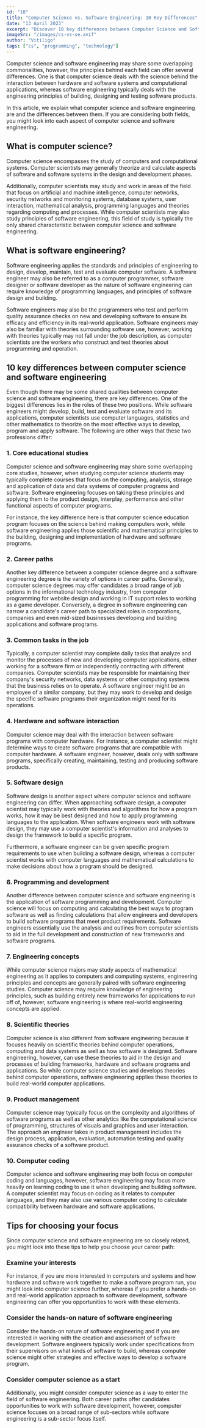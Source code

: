 ```yaml
---
id: "18"
title: "Computer Science vs. Software Engineering: 10 Key Differences"
date: "13 April 2023"
excerpt: "Discover 10 key differences between Computer Science and Software Engineering, from their focus and programming languages to their approach to research and practice. Whether you're considering a career in technology or want to deepen your understanding of the field, this post is a must-read."
imageSrc: "/images/cs-vs-se.avif"
author: "Vitiligo"
tags: ["cs", "programming", "technology"]
---
```


Computer science and software engineering may share some overlapping commonalities, however, the principles behind each field can offer several differences. One is that computer science deals with the science behind the interaction between hardware and software systems and computational applications, whereas software engineering typically deals with the engineering principles of building, designing and testing software products.

In this article, we explain what computer science and software engineering are and the differences between them. If you are considering both fields, you might look into each aspect of computer science and software engineering.

## What is computer science?

Computer science encompasses the study of computers and computational systems. Computer scientists may generally theorize and calculate aspects of software and software systems in the design and development phases.

Additionally, computer scientists may study and work in areas of the field that focus on artificial and machine intelligence, computer networks, security networks and monitoring systems, database systems, user interaction, mathematical analysis, programming languages and theories regarding computing and processes. While computer scientists may also study principles of software engineering, this field of study is typically the only shared characteristic between computer science and software engineering.

## What is software engineering?

Software engineering applies the standards and principles of engineering to design, develop, maintain, test and evaluate computer software. A software engineer may also be referred to as a computer programmer, software designer or software developer as the nature of software engineering can require knowledge of programming languages, and principles of software design and building.

Software engineers may also be the programmers who test and perform quality assurance checks on new and developing software to ensure its efficacy and efficiency in its real-world application. Software engineers may also be familiar with theories surrounding software use, however, working with theories typically may not fall under the job description, as computer scientists are the workers who construct and test theories about programming and operation.

## 10 key differences between computer science and software engineering

Even though there may be some shared qualities between computer science and software engineering, there are key differences. One of the biggest differences lies in the roles of these two positions. While software engineers might develop, build, test and evaluate software and its applications, computer scientists use computer languages, statistics and other mathematics to theorize on the most effective ways to develop, program and apply software. The following are other ways that these two professions differ:

### 1. Core educational studies

Computer science and software engineering may share some overlapping core studies, however, when studying computer science students may typically complete courses that focus on the computing, analysis, storage and application of data and data systems of computer programs and software. Software engineering focuses on taking these principles and applying them to the product design, interplay, performance and other functional aspects of computer programs.

For instance, the key difference here is that computer science education program focuses on the science behind making computers work, while software engineering applies those scientific and mathematical principles to the building, designing and implementation of hardware and software programs.

### 2. Career paths

Another key difference between a computer science degree and a software engineering degree is the variety of options in career paths. Generally, computer science degrees may offer candidates a broad range of job options in the informational technology industry, from computer programming for website design and working in IT support roles to working as a game developer. Conversely, a degree in software engineering can narrow a candidate's career path to specialized roles in corporations, companies and even mid-sized businesses developing and building applications and software programs.

### 3. Common tasks in the job

Typically, a computer scientist may complete daily tasks that analyze and monitor the processes of new and developing computer applications, either working for a software firm or independently contracting with different companies. Computer scientists may be responsible for maintaining their company's security networks, data systems or other computing systems that the business relies on to operate. A software engineer might be an employee of a similar company, but they may work to develop and design the specific software programs their organization might need for its operations.

### 4. Hardware and software interaction

Computer science may deal with the interaction between software programs with computer hardware. For instance, a computer scientist might determine ways to create software programs that are compatible with computer hardware. A software engineer, however, deals only with software programs, specifically creating, maintaining, testing and producing software products.

### 5. Software design

Software design is another aspect where computer science and software engineering can differ. When approaching software design, a computer scientist may typically work with theories and algorithms for how a program works, how it may be best designed and how to apply programming languages to the application. When software engineers work with software design, they may use a computer scientist's information and analyses to design the framework to build a specific program.

Furthermore, a software engineer can be given specific program requirements to use when building a software design, whereas a computer scientist works with computer languages and mathematical calculations to make decisions about how a program should be designed.

### 6. Programming and development

Another difference between computer science and software engineering is the application of software programming and development. Computer science will focus on computing and calculating the best ways to program software as well as finding calculations that allow engineers and developers to build software programs that meet product requirements. Software engineers essentially use the analysis and outlines from computer scientists to aid in the full development and construction of new frameworks and software programs.

### 7. Engineering concepts

While computer science majors may study aspects of mathematical engineering as it applies to computers and computing systems, engineering principles and concepts are generally paired with software engineering studies. Computer science may require knowledge of engineering principles, such as building entirely new frameworks for applications to run off of, however, software engineering is where real-world engineering concepts are applied.

### 8. Scientific theories

Computer science is also different from software engineering because it focuses heavily on scientific theories behind computer operations, computing and data systems as well as how software is designed. Software engineering, however, can use these theories to aid in the design and processes of building frameworks, hardware and software programs and applications. So while computer science studies and develops theories behind computer operations, software engineering applies these theories to build real-world computer applications.

### 9. Product management

Computer science may typically focus on the complexity and algorithms of software programs as well as other analytics like the computational science of programming, structures of visuals and graphics and user interaction. The approach an engineer takes in product management includes the design process, application, evaluation, automation testing and quality assurance checks of a software product.

### 10. Computer coding

Computer science and software engineering may both focus on computer coding and languages, however, software engineering may focus more heavily on learning coding to use it when developing and building software. A computer scientist may focus on coding as it relates to computer languages, and they may also use various computer coding to calculate compatibility between hardware and software applications.

## Tips for choosing your focus

Since computer science and software engineering are so closely related, you might look into these tips to help you choose your career path:

### Examine your interests

For instance, if you are more interested in computers and systems and how hardware and software work together to make a software program run, you might look into computer science further, whereas if you prefer a hands-on and real-world application approach to software development, software engineering can offer you opportunities to work with these elements.

### Consider the hands-on nature of software engineering

Consider the hands-on nature of software engineering and if you are interested in working with the creation and assessment of software development. Software engineers typically work under specifications from their supervisors on what kinds of software to build, whereas computer science might offer strategies and effective ways to develop a software program.

### Consider computer science as a start

Additionally, you might consider computer science as a way to enter the field of software engineering. Both career paths offer candidates opportunities to work with software development, however, computer science focuses on a broad range of sub-sectors while software engineering is a sub-sector focus itself.
